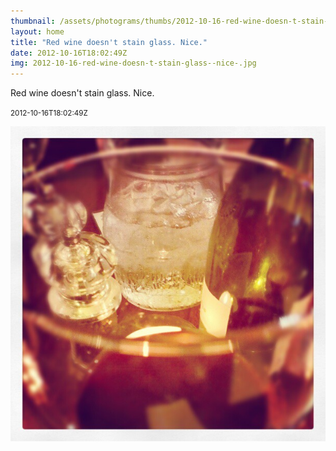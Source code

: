 ```yaml
---
thumbnail: /assets/photograms/thumbs/2012-10-16-red-wine-doesn-t-stain-glass--nice-.jpg
layout: home
title: "Red wine doesn't stain glass. Nice."
date: 2012-10-16T18:02:49Z
img: 2012-10-16-red-wine-doesn-t-stain-glass--nice-.jpg
---
```


Red wine doesn't stain glass. Nice.

<small>2012-10-16T18:02:49Z</small>

![Red wine doesn't stain glass. Nice.](2012-10-16-red-wine-doesn-t-stain-glass--nice-.jpg)
